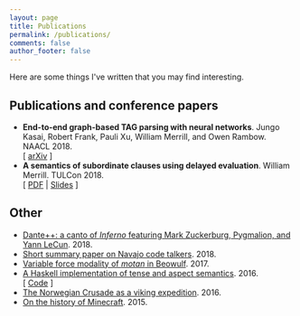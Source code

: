 ```yaml
---
layout: page
title: Publications
permalink: /publications/
comments: false
author_footer: false
---
```


Here are some things I've written that you may find interesting.

## Publications and conference papers

* **End-to-end graph-based TAG parsing with neural networks**. Jungo Kasai, Robert Frank, Pauli Xu, William Merrill, and Owen Rambow. NAACL 2018.  
\[ [arXiv](https://arxiv.org/abs/1804.06610) \]
* **A semantics of subordinate clauses using delayed evaluation**. William Merrill. TULCon 2018.  
\[ [PDF](/files/sense-abstraction/paper.pdf) | [Slides](/files/sense-abstraction/slides.pdf) \]

## Other
* [Dante++: a canto of *Inferno* featuring Mark Zuckerburg, Pygmalion, and Yann LeCun](/files/dantepp.pdf). 2018.
* [Short summary paper on Navajo code talkers](/files/NavajoCodeTalkers.pdf). 2018.
* [Variable force modality of *motan* in Beowulf](https://ling.auf.net/lingbuzz/003541). 2017.
* [A Haskell implementation of tense and aspect semantics](/files/tenses/Final_Project.pdf). 2016.  
\[ [Code](/files/tenses/tenses.zip) \]
* [The Norwegian Crusade as a viking expedition](/files/Jorsalafari.pdf). 2016.
* [On the history of Minecraft](http://www.packerintersections.com/the-history-of-minecraft-how-a-swedish-indie-game-came-to-dominate-the-world.html). 2015.
